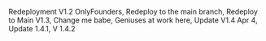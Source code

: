 Redeployment V1.2 OnlyFounders,
Redeploy to the main branch,
Redeploy to Main V1.3,
Change me babe,
Geniuses at work here,
Update V1.4 Apr 4,
Update 1.4.1,
V 1.4.2
